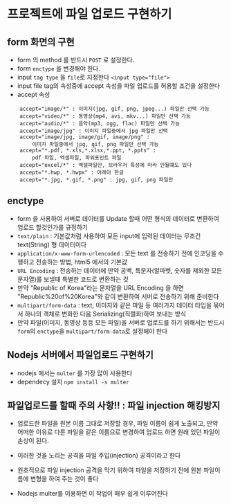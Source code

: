 # 프로젝트에 파일 업로드 구현하기

## form 화면의 구현

- form 의 method 를 반드시 `POST` 로 설정한다.
- form `enctype` 을 변경해야 한다.
- input `tag type` 을 `file`로 지정한다
  `<input type="file">`
- input file tag의 속성중에 accept 속성을 파일 업로드를 허용할 조건을
  설정한다
- accept 속성

```
    accept="image/*" : 이미지(jpg, gif, png, jpeg...) 파일만 선택 가능
    accept="video/*" : 동영상(mp4, avi, mkv...) 파일만 선택 가능
    accept="audio/*" : 음악(mp3, ogg, flac) 파일만 선택 가능
    accept="image/jpg" : 이미지 파일중에서 jpg 파일만 선택
    accept="image/jpg, image/gif, image/png" :
        이미지 파일중에서 jpg, gif, png 파일만 선택 가능
    accept="*.pdf, *.xls,*.xlsx,*.ppt, *.ppts" :
        pdf 파일, 엑셀파일, 파워포인트 파일
    accept="excel/*" : 엑셀파일만, 브라우저 특성에 따라 안될떄도 있다
    accept="*.hwp, *.hwpx" : 아래아 한글
    accept="*.jpg, *.gif, *.png" : jpg, gif, png 파일만
```

## enctype

- form 을 사용하여 서버로 데이터를 Update 할때 어떤 형식의 데이터로
  변환하여 업로드 할것인가를 규정하기
- `text/plain` : 기본값처럼 사용하여 모든 input에 입력된 데이터는
  무조건 text(String) 형 데이터이다
- `application/x-www-form-urlencoded` : 모든 text 를 전송하기 전에 인코딩을
  수행하고 전송하는 방법, html5 에서의 기본값
- `URL Encoding` : 전송하는 데이터에 만약 공백, 특문자(알파벳, 숫자를 제외한 모든 문자열)를
  보낼때 특별한 코드로 변환하는 것
- 만약 "Republic of Korea"라는 문자열을 URL Encoding 을 하면
  "Republic%20of%20Korea"와 같이 변환하여 서버로 전송하기 위해 준비한다
- `multipart/form-data` : text, 이미지와 같은 파일 등 여러가지 데이터 타입을
  묶어서 하나의 객체로 변화한 다음 Serializing(직렬화)하여 보내는 방식
- 만약 파일(이미지, 동영상 등등 모든 파일)을 서버로 업로드를 하기 위해서는
  반드시 `form`의 `enctype`을 `multipart/form-data`로 설정해야 한다

## Nodejs 서버에서 파일업로드 구현하기

- nodejs 에서는 `multer` 를 가장 많이 사용한다
- dependecy 설지 `npm install -s multer`

## 파일업로드를 할때 주의 사항!! : 파일 injection 해킹방지

- 업로드한 파일을 원본 이름 그대로 저장할 경우, 파일 이름이 쉽게
  노출되고, 만약 어떠한 이유로 다른 파일을 같은 이름으로 변경하여 업로드 하면
  원래 있던 파일이 손상이 된다.

- 이러한 것을 노리는 공격을 파일 주입(injection) 공격이라고 한다

- 원초적으로 파일 injection 공격을 막기 위하여 파일을 저장하기 전에 원본 파일이름에
  변형을 하여 주는 것이 좋다

- Nodejs multer를 이용하면 이 작업이 매우 쉽게 이루어진다
